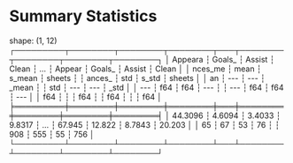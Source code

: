 # Summary Statistics
shape: (1, 12)
┌─────────┬────────┬────────┬────────┬───┬────────┬────────┬────────┬────────┐
│ Appeara ┆ Goals_ ┆ Assist ┆ Clean  ┆ … ┆ Appear ┆ Goals_ ┆ Assist ┆ Clean  │
│ nces_me ┆ mean   ┆ s_mean ┆ sheets ┆   ┆ ances_ ┆ std    ┆ s_std  ┆ sheets │
│ an      ┆ ---    ┆ ---    ┆ _mean  ┆   ┆ std    ┆ ---    ┆ ---    ┆ _std   │
│ ---     ┆ f64    ┆ f64    ┆ ---    ┆   ┆ ---    ┆ f64    ┆ f64    ┆ ---    │
│ f64     ┆        ┆        ┆ f64    ┆   ┆ f64    ┆        ┆        ┆ f64    │
╞═════════╪════════╪════════╪════════╪═══╪════════╪════════╪════════╪════════╡
│ 44.3096 ┆ 4.6094 ┆ 3.4033 ┆ 9.8317 ┆ … ┆ 67.945 ┆ 12.822 ┆ 8.7843 ┆ 20.203 │
│ 65      ┆ 67     ┆ 53     ┆ 76     ┆   ┆ 908    ┆ 555    ┆ 55     ┆ 756    │
└─────────┴────────┴────────┴────────┴───┴────────┴────────┴────────┴────────┘